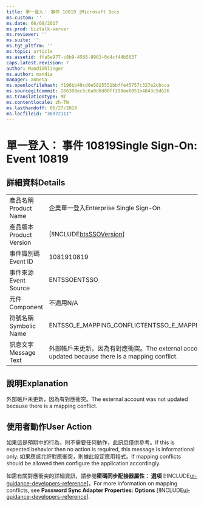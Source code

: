 ```yaml
---
title: 單一登入： 事件 10819 |Microsoft Docs
ms.custom: ''
ms.date: 06/08/2017
ms.prod: biztalk-server
ms.reviewer: ''
ms.suite: ''
ms.tgt_pltfrm: ''
ms.topic: article
ms.assetid: ffa5e977-c8b9-4568-8963-0d4cf44b5637
caps.latest.revision: 7
author: MandiOhlinger
ms.author: mandia
manager: anneta
ms.openlocfilehash: f196bb49cd0e5825551bbffe45757c327e2cbcca
ms.sourcegitcommit: 266308ec5c6a9d8d80ff298ee6051b4843c5d626
ms.translationtype: MT
ms.contentlocale: zh-TW
ms.lasthandoff: 06/27/2018
ms.locfileid: "36972111"
---
```

# <a name="single-sign-on-event-10819"></a><span data-ttu-id="0cbf3-102">單一登入： 事件 10819</span><span class="sxs-lookup"><span data-stu-id="0cbf3-102">Single Sign-On: Event 10819</span></span>
## <a name="details"></a><span data-ttu-id="0cbf3-103">詳細資料</span><span class="sxs-lookup"><span data-stu-id="0cbf3-103">Details</span></span>  
  
|                 |                                                                           |
|-----------------|---------------------------------------------------------------------------|
|  <span data-ttu-id="0cbf3-104">產品名稱</span><span class="sxs-lookup"><span data-stu-id="0cbf3-104">Product Name</span></span>   |                         <span data-ttu-id="0cbf3-105">企業單一登入</span><span class="sxs-lookup"><span data-stu-id="0cbf3-105">Enterprise Single Sign-On</span></span>                         |
| <span data-ttu-id="0cbf3-106">產品版本</span><span class="sxs-lookup"><span data-stu-id="0cbf3-106">Product Version</span></span> |        [!INCLUDE[btsSSOVersion](../includes/btsssoversion-md.md)]         |
|    <span data-ttu-id="0cbf3-107">事件識別碼</span><span class="sxs-lookup"><span data-stu-id="0cbf3-107">Event ID</span></span>     |                                   <span data-ttu-id="0cbf3-108">10819</span><span class="sxs-lookup"><span data-stu-id="0cbf3-108">10819</span></span>                                   |
|  <span data-ttu-id="0cbf3-109">事件來源</span><span class="sxs-lookup"><span data-stu-id="0cbf3-109">Event Source</span></span>   |                                  <span data-ttu-id="0cbf3-110">ENTSSO</span><span class="sxs-lookup"><span data-stu-id="0cbf3-110">ENTSSO</span></span>                                   |
|    <span data-ttu-id="0cbf3-111">元件</span><span class="sxs-lookup"><span data-stu-id="0cbf3-111">Component</span></span>    |                                    <span data-ttu-id="0cbf3-112">不適用</span><span class="sxs-lookup"><span data-stu-id="0cbf3-112">N/A</span></span>                                    |
|  <span data-ttu-id="0cbf3-113">符號名稱</span><span class="sxs-lookup"><span data-stu-id="0cbf3-113">Symbolic Name</span></span>  |                         <span data-ttu-id="0cbf3-114">ENTSSO_E_MAPPING_CONFLICT</span><span class="sxs-lookup"><span data-stu-id="0cbf3-114">ENTSSO_E_MAPPING_CONFLICT</span></span>                         |
|  <span data-ttu-id="0cbf3-115">訊息文字</span><span class="sxs-lookup"><span data-stu-id="0cbf3-115">Message Text</span></span>   | <span data-ttu-id="0cbf3-116">外部帳戶未更新，因為有對應衝突。</span><span class="sxs-lookup"><span data-stu-id="0cbf3-116">The external account was not updated because there is a mapping conflict.</span></span> |
  
## <a name="explanation"></a><span data-ttu-id="0cbf3-117">說明</span><span class="sxs-lookup"><span data-stu-id="0cbf3-117">Explanation</span></span>  
 <span data-ttu-id="0cbf3-118">外部帳戶未更新，因為有對應衝突。</span><span class="sxs-lookup"><span data-stu-id="0cbf3-118">The external account was not updated because there is a mapping conflict.</span></span>  
  
## <a name="user-action"></a><span data-ttu-id="0cbf3-119">使用者動作</span><span class="sxs-lookup"><span data-stu-id="0cbf3-119">User Action</span></span>  
 <span data-ttu-id="0cbf3-120">如果這是預期中的行為，則不需要任何動作，此訊息僅供參考。</span><span class="sxs-lookup"><span data-stu-id="0cbf3-120">If this is expected behavior then no action is required, this message is informational only.</span></span> <span data-ttu-id="0cbf3-121">如果應該允許對應衝突，則據此設定應用程式。</span><span class="sxs-lookup"><span data-stu-id="0cbf3-121">If mapping conflicts should be allowed then configure the application accordingly.</span></span>  
  
 <span data-ttu-id="0cbf3-122">如需有關對應衝突的詳細資訊，請參閱**密碼同步配接器屬性： 選項** [!INCLUDE[ui-guidance-developers-reference](../includes/ui-guidance-developers-reference.md)]。</span><span class="sxs-lookup"><span data-stu-id="0cbf3-122">For more information on mapping conflicts, see **Password Sync Adapter Properties: Options** [!INCLUDE[ui-guidance-developers-reference](../includes/ui-guidance-developers-reference.md)].</span></span>